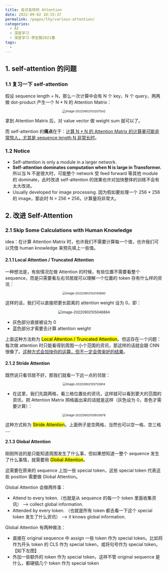 ```yaml
---
title: 各式各样的 Attention
date: 2022-09-02 10:15:37
permalink: /pages/lhy/various-attention/
categories:
  - AI
  - 深度学习
  - 深度学习-李宏毅2021春
tags:
  - 
---
```


## 1. self-attention 的问题

### 1.1 复习一下 self-attention

假设 sequence length = N，那么一次计算中会有 N 个 key，N 个 query，两两做 dot-product 产生一个 N * N 的 Attention Matrix：

<center><img src="https://notebook-img-1304596351.cos.ap-beijing.myqcloud.com/img/image-20220902103207542.png" alt="image-20220902103207542" style="zoom:67%;" /></center>

拿到 Attention Matrix 后，对 value vector 做 weight sum 就可以了。

而 self-attention 的**痛点**在于：<u>计算 N * N 的 Attention Matrix 的计算量可能非常惊人，尤其是 sequence length N 非常长时</u>。

### 1.2 Notice

+ Self-attention is only a module in a larger network.
+ **Self-attention dominates computation when N is large in Transformer.** 所以当 N 不是很大时，可能整个 network 受 feed forward 等其他 module 的 dominate，此时改进 self-attention 的效果也许对加快整体的训练不会有太大改进。
+ Usually developed for image processing. 因为假如要处理一个 256 * 256 的 image，那此时 N = 256 * 256，计算量将非常大。

## 2. 改进 Self-Attention

### 2.1 Skip Some Calculations with Human Knowledge

idea：在计算 Attention Matrix 时，也许我们不需要计算每一个值，也许我们可以凭借 human knowledge 来预先填上一些值。

#### 2.1.1 Local Attention / Truncated Attention

一种想法是，有些情况在做 Attention 的时候，有些位置不需要看整个 sequence，而是只需要看左右邻居就可以理解一个位置的 token 存有什么样的资讯：

<center><img src="https://notebook-img-1304596351.cos.ap-beijing.myqcloud.com/img/image-20220902104745890.png" alt="image-20220902104745890" style="zoom:67%;" /></center>

这样的话，我们可以直接把更长距离的 attention weight 设为 0，即：

<center><img src="https://notebook-img-1304596351.cos.ap-beijing.myqcloud.com/img/image-20220902105046864.png" alt="image-20220902105046864" style="zoom:80%;" /></center>

+ 灰色部分直接被设为 0
+ 蓝色部分才需要去计算 attention weight

上面这种方法称为 <mark>Local Attention / Truncated Attention</mark>。但这存在一个问题：每次做 attention 时只能看得到周围一小个范围的资讯，那这样的话就会跟 CNN 很像了。<u>这种方式会加快你的运算，但不一定会带来好的结果</u>。

#### 2.1.2 Stride Attention

既然说只看邻居不好，那我们就看一下远一点的邻居：

<center><img src="https://notebook-img-1304596351.cos.ap-beijing.myqcloud.com/img/image-20220902105733814.png" alt="image-20220902105733814" style="zoom:67%;" /></center>

+ 在这里，我们先跳两格，看三格位置处的资讯，这样就可以看到更大的范围的资讯，把 Attention Matrix 网格画出来的话就是这样（灰色设为 0，青色才需要计算）：

<center><img src="https://notebook-img-1304596351.cos.ap-beijing.myqcloud.com/img/image-20220902105933678.png" alt="image-20220902105933678" style="zoom:67%;" /></center>

这种方式称为 <mark>Stride Attention</mark>。上面例子是空两格，当然也可以空一格、空三格 ….

#### 2.1.3 Global Attention

刚刚所说的是只能知道周围发生了什么事，但如果想知道一整个 sequence 发生了什么事情，就需要用 <mark>Global Attention</mark>。

这需要在原来的 sequence 上加一些 special token，这些 special token 代表这些 position 需要做 Global Attention。

Global Attention 会做两件事：

+ Attend to every token.（也就是从 sequence 的每一个 token 里面收集资讯） --> collect global information.
+ Attended by every token. （也就是所有 token 都去看一下这个 special token 发生了什么资讯）  --> it knows global  information.

Global Attention 有两种做法：

+ 直接在 original sequence 中 assign 一些 token 作为 special token。比如将作为开头 token 的 CLS 作为 special token，或将句号作为 special token。【如下左图】
+ 外加一些额外的 token 作为 special token，这样不管 original sequence 是什么，都硬插几个 token 作为 special token

